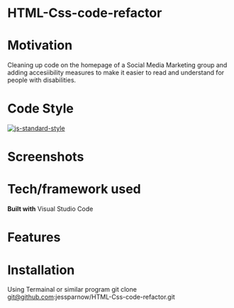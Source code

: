 # HTML-Css-code-refactor

# Motivation
Cleaning up code on the homepage of a Social Media Marketing group and adding accesiibility measures
to make it easier to read and understand for people with disabilities.

# Code Style

[![js-standard-style](https://img.shields.io/badge/code%20style-standard-brightgreen.svg?style=flat)](https://github.com/feross/standard)

# Screenshots

# Tech/framework used

<b>Built with</b>
Visual Studio Code

# Features

# Installation
Using Termainal or similar program
git clone git@github.com:jessparnow/HTML-Css-code-refactor.git